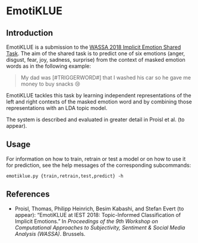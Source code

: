 # EmotiKLUE #

## Introduction ##

EmotiKLUE is a submission to the [WASSA 2018 Implicit Emotion Shared
Task](http://implicitemotions.wassa2018.com/). The aim of the shared
task is to predict one of six emotions (anger, disgust, fear, joy,
sadness, surprise) from the context of masked emotion words as in the
following example:

> My dad was [#TRIGGERWORD#] that I washed his car so he gave me money
> to buy snacks 😢

EmotiKLUE tackles this task by learning independent representations of
the left and right contexts of the masked emotion word and by
combining those representations with an LDA topic model.

The system is described and evaluated in greater detail in Proisl et
al. (to appear).


## Usage ##

For information on how to train, retrain or test a model or on how to
use it for prediction, see the help messages of the corresponding
subcommands:

    emotiklue.py {train,retrain,test,predict} -h


## References ##

  * Proisl, Thomas, Philipp Heinrich, Besim Kabashi, and Stefan Evert
    (to appear): “EmotiKLUE at IEST 2018: Topic-Informed
    Classification of Implicit Emotions.” In *Proceedings of the 9th
    Workshop on Computational Approaches to Subjectivity, Sentiment &
    Social Media Analysis (WASSA)*. Brussels.
